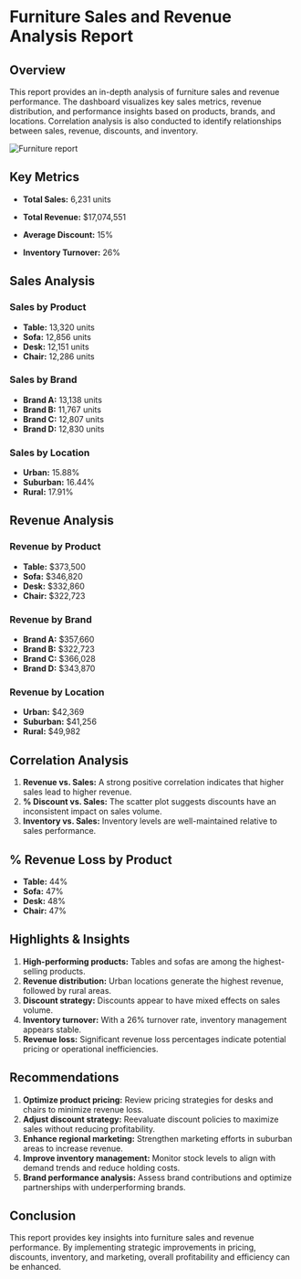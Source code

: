 # Furniture Sales and Revenue Analysis Report

## Overview
This report provides an in-depth analysis of furniture sales and revenue performance. The dashboard visualizes key sales metrics, revenue distribution, and performance insights based on products, brands, and locations. Correlation analysis is also conducted to identify relationships between sales, revenue, discounts, and inventory.

![Furniture report](https://github.com/user-attachments/assets/a936c404-0bfb-4047-a182-9baa596da4dc)

## Key Metrics
- **Total Sales:** 6,231 units

- **Total Revenue:** $17,074,551
- **Average Discount:** 15%
- **Inventory Turnover:** 26%

## Sales Analysis
### Sales by Product
- **Table:** 13,320 units
- **Sofa:** 12,856 units
- **Desk:** 12,151 units
- **Chair:** 12,286 units

### Sales by Brand
- **Brand A:** 13,138 units
- **Brand B:** 11,767 units
- **Brand C:** 12,807 units
- **Brand D:** 12,830 units

### Sales by Location
- **Urban:** 15.88%
- **Suburban:** 16.44%
- **Rural:** 17.91%

## Revenue Analysis
### Revenue by Product
- **Table:** $373,500
- **Sofa:** $346,820
- **Desk:** $332,860
- **Chair:** $322,723

### Revenue by Brand
- **Brand A:** $357,660
- **Brand B:** $322,723
- **Brand C:** $366,028
- **Brand D:** $343,870

### Revenue by Location
- **Urban:** $42,369
- **Suburban:** $41,256
- **Rural:** $49,982

## Correlation Analysis
1. **Revenue vs. Sales:** A strong positive correlation indicates that higher sales lead to higher revenue.
2. **% Discount vs. Sales:** The scatter plot suggests discounts have an inconsistent impact on sales volume.
3. **Inventory vs. Sales:** Inventory levels are well-maintained relative to sales performance.

## % Revenue Loss by Product
- **Table:** 44%
- **Sofa:** 47%
- **Desk:** 48%
- **Chair:** 47%

## Highlights & Insights
1. **High-performing products:** Tables and sofas are among the highest-selling products.
2. **Revenue distribution:** Urban locations generate the highest revenue, followed by rural areas.
3. **Discount strategy:** Discounts appear to have mixed effects on sales volume.
4. **Inventory turnover:** With a 26% turnover rate, inventory management appears stable.
5. **Revenue loss:** Significant revenue loss percentages indicate potential pricing or operational inefficiencies.

## Recommendations
1. **Optimize product pricing:** Review pricing strategies for desks and chairs to minimize revenue loss.
2. **Adjust discount strategy:** Reevaluate discount policies to maximize sales without reducing profitability.
3. **Enhance regional marketing:** Strengthen marketing efforts in suburban areas to increase revenue.
4. **Improve inventory management:** Monitor stock levels to align with demand trends and reduce holding costs.
5. **Brand performance analysis:** Assess brand contributions and optimize partnerships with underperforming brands.

## Conclusion
This report provides key insights into furniture sales and revenue performance. By implementing strategic improvements in pricing, discounts, inventory, and marketing, overall profitability and efficiency can be enhanced.

